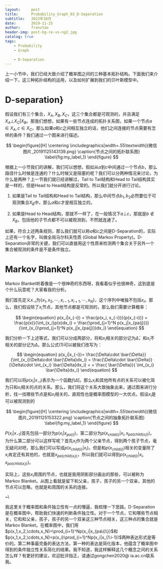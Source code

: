 ```yaml
---
layout:     post
title:      Probability_Graph_03_D-Separation
subtitle:   2022年10月
date:       2019-11-25
author:     franztao
header-img: post-bg-re-vs-ng2.jpg
catalog: true
tags:
    - Probability
    - Graph
    
    - D-Separation
---
```


上一小节中，我们已经大致介绍了概率图之间的三种基本拓扑结构。下面我们来介绍一下，这三种拓扑结构的运用，以及如何扩展到我们的贝叶斯模型中。

#  D-separation}
假设我们有三个集合，$X_A,X_B,X_C$，这三个集合都是可观测的，并且满足$X_A\bot X_C|X_B$。那我们想想，如果有一些节点连成的拓扑关系图，如果一个节点$a\in X_A,c\in X_C$，那么如果$a$和$c$之间相互独立的话，他们之间连接的节点需要有怎样的条件？我们通过一个图来进行描述。

$$
\begin{figure}[H]
    \centering
    \includegraphics[width=.55\textwidth]{微信图片_20191125143139.png}
    \caption{节点之间的拓扑联系图}
    \label{fig:my_label_1}
\end{figure}
$$

根据上一小节我们的讲解，我们可以想想，假如从$a$到$c$中间通过一个节点$b$，那么路径什么时候是连通的？什么时候又是阻塞的呢？我们可以分两种情况来讨论，为什么是两种？上一节我们就已经讲解过，Tail to Tail结构和Head to Tail结构其实是一样的，但是Head to Head结构是反常的。所以我们就分开进行讨论。

1. 如果是Tail to Tail结构和Head to Tail结构，那么中间节点$b_1,b_2$必然要位于可观测集合$X_B$中，那么$a$和$c$才是相互独立的。

2. 如果是Head to Head结构，那就不一样了，在一般情况下$a\bot c$，那就是$b\notin X_B$，包括他的子节点都不可以被观测到，不然就连通了。

如果，符合上述两条规则，那么我们就可以称$a$和$c$之间是D-Separation的，实际上还有一个名字，叫做全局马尔科夫性质 (Global Markov Property)。D-Separation非常的关键，我们可以直接用这个性质来检测两个集合关于另外一个集合被观测的条件是不是条件独立。

#  Markov Blanket}
Markov Blanket听着像是一个很神奇的东西呀，我看着似乎也很神奇，这到底是个什么玩意呢？大家看我的分析。

我们首先定义$x_{-i}$为$\{x_1,x_2,\cdots,x_{i-1},x_{i+1},\cdots,x_N\}$，这个序列中唯独不包括$x_i$。那么，我们假设除了$x_i$节点，其他节点都是可观测的，那么我们需要计算概率：

$$
\begin{equation}
    p(x_i|x_{-i}) = \frac{p(x_i, x_{-i})}{p(x_{-i})} = \frac{p(x)}{\int_{x_i}p(x)dx_i} = \frac{\prod_{j=1}^N p(x_j|x_{pa(j)})}{\int_{x_i}\prod_{j=1}^N p(x_j|x_{pa(j)})dx_i}
\end{equation}
$$

我们分析一下上述等式，我们可以分成两部分，将和$x_i$相关的部分记为$\bar{\Delta}$，和$x_i$不相关的部分记为$\Delta$。那么公式(1)可以被我们改写为：

$$
\begin{equation}
     p(x_i|x_{-i})= \frac{\Delta\cdot \bar{\Delta}}{\int_{x_i}\Delta\cdot \bar{\Delta}dx_i} = \frac{\Delta\cdot \bar{\Delta}}{\Delta\cdot \int_{x_i} \bar{\Delta}dx_i} = = \frac{ \bar{\Delta}}{ \int_{x_i} \bar{\Delta}dx_i}
\end{equation}
$$

我们可以将$p(x_i|x_{-i})$表示为一个函数$f(\bar{\Delta})$。那么$x_i$和其他所有点的关系可以被化简为只和$x_i$相关的点的关系。那么，我们将这个关系大致抽象出来，通过图来进行分析，找一找哪些节点是和$x_i$相关的，直观性也是概率图模型的一大优点。假设$x_i$是可以被观测到的

$$
\begin{figure}[H]
    \centering
    \includegraphics[width=.55\textwidth]{微信图片_20191125153322.png}
    \caption{节点之间的抽象拓扑联系图}
    \label{fig:my_label_1}
\end{figure}
$$

$P(x_i|x_{-1})$首先包括一部分为$p(x_i|x_{pa(i)})$，第二部分为$p(x_{child(i)}|x_i,x_{pa(child(x_i))})$。为什么第二部分可以这样写呢？首先$x_i$作为两个父亲节点，得到两个孩子节点，毫无疑问对吧，那么我们可以写成$p(x_{child(i)}|x_i)$。但是和$p(x_{child(i)})$相关的变量除了$x_i$肯定还有其他的，也就是$x_{pa(child(x_i))}$，所以我们就可以得到$p(x_{child(i)}|x_i,x_{pa(child(x_i))})$。

实际上，这些$x_i$周围的节点，也就是我用阴影部分画出的那些，可以被称为Markov Blanket。从图上看就是留下和父亲，孩子，孩子的另一个双亲，其他的节点可以忽略，也就是和周围的关系的连接。

~\\

我这里关于概率图和条件独立性有一点的懵逼，我梳理一下思路。D-Separation是在概率图中，帮助我们快速的判断条件独立性。对于一个节点，它和哪些节点相关，它和和父亲，孩子，孩子的另一个双亲这三种节点相关，这三种点的集合就是Markov Blanket。在概率图中，我们用$p(x_1,x_2,\cdots,x_N)=\prod_{i=1}^Np(x_i|x_{pa\{i\}}$和$p(x_1,x_2,\cdots,x_N)=p(x_i)\prod_{i=1}^Np(x_i|x_{1:i-1})$两种表达形式是等价的。第二种事最完备的表达方法，第一种的表达是简化版本，他蕴含了概率图中得到的条件独立性关系简化的结果。我不知道，我这样解释这几个概念之间的关系怎么样？有更好的建议，欢迎批评指正，请通过gongchen2020@ ia.ac.cn联系我。
